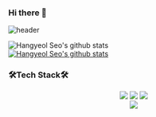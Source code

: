 ### Hi there 👋

![header](https://capsule-render.vercel.app/api?type=soft&color=timeGradient&height=300&section=header&text=Hangyeol's-nl-Github&fontSize=100&animation=fadeIn)

![Hangyeol Seo's github stats](https://github-readme-stats.vercel.app/api?username=Hangyeol-SSeo&show_icons=true&theme=onedark) <br>
[![Hangyeol Seo's github stats](https://github-readme-stats.vercel.app/api/top-langs/?username=Hangyeol-SSeo&show_icons=true&hide_border=true&title_color=004386&icon_color=004386&layout=compact)](https://github.com/Hangyeol-SSeo)

### 🛠Tech Stack🛠
<div align="center">
  <img src="https://img.shields.io/badge/Python-3766AB?style=flat-square&logo=Python&logoColor=white"/>
  <img src="https://img.shields.io/badge/Java-007396?style=flat&logo=Java&logoColor=white" />
  <img src="https://img.shields.io/badge/JavaScript-F7DF1E?style=flat&logo=JavaScript&logoColor=white" />
  </br>
  <img src="https://img.shields.io/badge/TensorFlow-FF6F00?style=flat&logo=TensorFlow&logoColor=white" />
</div>

<!--
**Hangyeol-SSeo/Hangyeol-SSeo** is a ✨ _special_ ✨ repository because its `README.md` (this file) appears on your GitHub profile.

Here are some ideas to get you started:

- 🔭 I’m currently working on ...
- 🌱 I’m currently learning ...
- 👯 I’m looking to collaborate on ...
- 🤔 I’m looking for help with ...
- 💬 Ask me about ...
- 📫 How to reach me: ...
- 😄 Pronouns: ...
- ⚡ Fun fact: ...
-->

